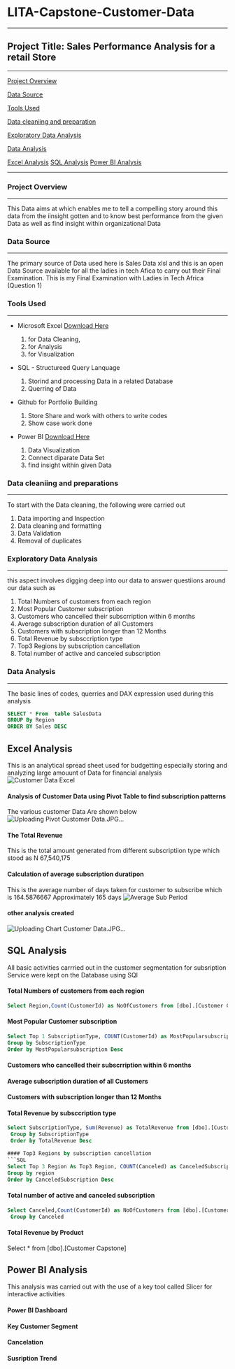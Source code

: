 # LITA-Capstone-Customer-Data

---

## Project Title: Sales Performance Analysis for a retail Store
---
[Project Overview](#project-overview)

[Data Source](#data-source)

[Tools Used](#tools-used)

[Data cleaniing and preparation](#data-cleaniing-and-preparation)

[Exploratory Data Analysis](#exploratory-data-analysis)

 [Data Analysis](#data-analysis)

[Excel Analysis](#excel-analysis)
[SQL Analysis](sQL-analysis)
[Power BI Analysis](power-bi-analysis) 

 ---
 


### Project Overview
---
This Data aims at which enables me to tell a compelling story around this data from the iinsight gotten and to know best performance from the given Data as well as find insight within organizational Data

### Data Source
---
The primary source of Data used here is Sales Data xlsl and this is an open Data Source available for all the ladies in tech Afica to carry out their Final Examination. This is my Final Examination with Ladies in Tech Africa (Question 1)

### Tools Used
---
- Microsoft Excel [Download Here](https://www.microsoft.com)
  1. for Data Cleaning,
  2. for Analysis
  3. for Visualization
     
- SQL - Structureed Query Lanquage  
  1. Storind and processing Data in a related Database
  2. Querring of Data
  
- Github for Portfolio Building
  1. Store Share and work with others to write codes
  2. Show case work done
    
- Power BI [Download Here](https://www.microsoft.com)
  1.  Data Visualization
  2. Connect diparate Data Set
  3. find insight within given Data

### Data cleaniing and preparations
---
To start with the Data cleaning, the following were carried out
  1.  Data importing and Inspection
  2.  Data cleaning and formatting
  3.  Data Validation
  4.  Removal of duplicates

### Exploratory Data Analysis
---
this aspect involves digging deep into our data to answer questiions around our data such as
 
  1. Total Numbers of customers from each region
  2. Most Popular Customer subscription
  3. Customers who cancelled their subscrription within 6 months
  4. Average subscription duration of all Customers
  5. Customers with subscription longer than 12 Months
  6. Total Revenue by subsccription type
  7. Top3 Regions by subscription cancellation
  8. Total number of active and canceled subscription

### Data Analysis
---
The basic lines of codes, querries and DAX expression used during this analysis
```SQL
SELECT * From  table SalesData
GROUP By Region
ORDER BY Sales DESC
```

## Excel Analysis
This is an analytical spread sheet used for budgetting especially storing and analyzing large
amouunt of Data for financial analysis
![Customer Data Excel](https://github.com/user-attachments/assets/fce124a6-2f53-4a63-9e0e-7b181663b4c2)

#### Analysis of Customer Data using Pivot Table to find subscription patterns 
The various customer Data Are shown below
![Uploading Pivot Customer Data.JPG…]()



#### The Total Revenue
This is the total amount generated from different subscriptiion type which stood as  N 67,540,175 

#### Calculation of average subscription duratipon
This is the average number of days taken for customer to subscribe which is 164.5876667 
Approximately 165 days
![Average Sub Period](https://github.com/user-attachments/assets/c01d0359-a93a-4c36-8cb6-21f3fadc82e6)


#### other analysis created 
![Uploading Chart Customer Data.JPG…]()


## SQL Analysis

All basic activities carrried out in the customer segmentation for subsription Service were kept on the Database using SQl  

#### Total Numbers of customers from each region
```SQL
Select Region,Count(CustomerId) as NoOfCustomers from [dbo].[Customer Capstone] Group by Region
```
#### Most Popular Customer subscription
```SQL
Select Top 1 SubscriptionType, COUNT(CustomerId) as MostPopularsubscription from [dbo].[Customer Capstone]
Group by SubscriptionType
Order by MostPopularsubscription Desc
```
#### Customers who cancelled their subscrription within 6 months

#### Average subscription duration of all Customers

#### Customers with subscription longer than 12 Months

#### Total Revenue by subsccription type
```SQL
Select SubscriptionType, Sum(Revenue) as TotalRevenue from [dbo].[Customer Capstone]
 Group by SubscriptionType
 Order by TotalRevenue Desc

#### Top3 Regions by subscription cancellation
```SQL
Select Top 3 Region As Top3 Region, COUNT(Canceled) as CanceledSubscription from [dbo].[Customer Capstone]
Group by region
Order by CanceledSubscription Desc
```

#### Total number of active and canceled subscription
```SQL
Select Canceled,Count(CustomerId) as NoOfCustomers from [dbo].[Customer Capstone]
 Group by Canceled
```

#### Total Revenue by Product

Select * from [dbo].[Customer Capstone]


 






## Power BI Analysis 
This analysis was carried out with the use of a key tool called Slicer for interactive activities

#### Power BI Dashboard

#### Key Customer Segment

#### Cancelation

#### Susription Trend




